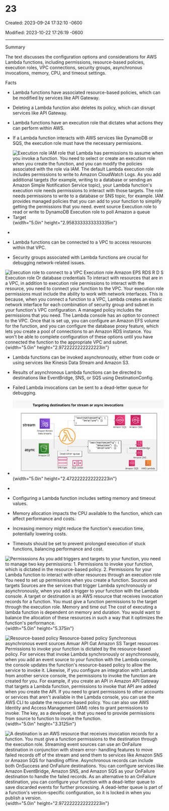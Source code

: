 # 23

Created: 2023-09-24 17:32:10 -0600

Modified: 2023-10-22 17:26:19 -0600

---

Summary

The text discusses the configuration options and considerations for AWS Lambda functions, including permissions, resource-based policies, execution roles, VPC connections, security groups, asynchronous invocations, memory, CPU, and timeout settings.

Facts

- Lambda functions have associated resource-based policies, which can be modified by services like API Gateway.
- Deleting a Lambda function also deletes its policy, which can disrupt services like API Gateway.
- Lambda functions have an execution role that dictates what actions they can perform within AWS.
- If a Lambda function interacts with AWS services like DynamoDB or SQS, the execution role must have the necessary permissions.
- ![Execution role IAM role that Lambda has permissions to assume when you invoke a function. You need to select or create an execution role when you create the function, and you can modify the policies associated with the role via IAM. The default Lambda execution role includes permissions to write to Amazon CloudWatch Logs. As you add additional targets (for example, writing to a database or sending an Amazon Simple Notification Service topic), your Lambda function's execution role needs permissions to interact with those targets. The role needs permissions to write to a database or SNS topic, for example. IAM provides managed policies that you can add to your function to simplify getting the permissions that you need. event source Execution role to read or write to DynamoDB Execution role to poll Amazon a queue Target ](../../../media/AWS-Developing-Serverless-Solutions-on-AWS-Module-7---Lambda-23-image1.png){width="5.0in" height="2.9583333333333335in"}
- 



- Lambda functions can be connected to a VPC to access resources within that VPC.
- Security groups associated with Lambda functions are crucial for debugging network-related issues.



![Execution role to connect to a VPC Execution role Amazon EPS RDS R D S Execution role Or database credentials To interact with resources that are in a VPC, in addition to execution role permissions to interact with the resource, you need to connect your function to the VPC. Your execution role permissions must include the ability to work with network interfaces. This is because, when you connect a function to a VPC, Lambda creates an elastic network interface for each combination of security group and subnet in your function's VPC configuration. A managed policy includes the permissions that you need. The Lambda console has an option to connect to the VPC. Once that is set up, you can configure an Amazon EFS volume for the function, and you can configure the database proxy feature, which lets you create a pool of connections to an Amazon RDS instance. You won't be able to complete configuration of these options until you have connected the function to the appropriate VPC and subnet. ](../../../media/AWS-Developing-Serverless-Solutions-on-AWS-Module-7---Lambda-23-image2.png){width="5.0in" height="2.9722222222222223in"}





- Lambda functions can be invoked asynchronously, either from code or using services like Kinesis Data Stream and Amazon S3.
- Results of asynchronous Lambda functions can be directed to destinations like EventBridge, SNS, or SQS using DestinationConfig.
- Failed Lambda invocations can be sent to a dead-letter queue for debugging.
- ![Targeting destinations for stream or async invocations "Desti nati onconfig " : "0nFai1ure' stream Amazon Kinesis Data Streams async Amazon SQS "Desti nati onconfn g "0nSuccess "0nFai lure Dead-letter queue Amazon SNS Amazon EventBridge Amazon SNS Amazon S; SNS topic SQS queue Amazon SQS AWS Lambda ](../../../media/AWS-Developing-Serverless-Solutions-on-AWS-Module-7---Lambda-23-image3.png){width="5.0in" height="2.4722222222222223in"}
- 



- Configuring a Lambda function includes setting memory and timeout values.
- Memory allocation impacts the CPU available to the function, which can affect performance and costs.
- Increasing memory might reduce the function's execution time, potentially lowering costs.
- Timeouts should be set to prevent prolonged execution of stuck functions, balancing performance and cost.







![Permisssions As you add triggers and targets to your function, you need to manage two key permissions: 1. Permissions to invoke your function, which is dictated in the resource-based policy. 2. Permissions for your Lambda function to interact with other resources through an execution role You need to set up permissions when you create a function. Sources and targets Sources are the services that trigger Lambda synchronously or asynchronously, when you add a trigger to your function with the Lambda console. A target or destination is an AWS resource that receives invocation records for a function. You must give a function permissions to the target through the execution role. Memory and time out The cost of executing a lambda function is dependent on memory and duration. You would want to balance the allocation of these resources in such a way that it optimizes the function's performance. ](../../../media/AWS-Developing-Serverless-Solutions-on-AWS-Module-7---Lambda-23-image4.png){width="5.0in" height="5.375in"}







![Resource-based policy Resource-based policy Synchronous asynchronous event sources Amuar API Gat Amazon SS Target resources Permissions to invoke your function is dictated by the resource-based policy. For services that invoke Lambda synchronously or asynchronously, when you add an event source to your function with the Lambda console, the console updates the function's resource-based policy to allow the service to invoke it. Likewise, if you configure an integration with Lambda from another service console, the permissions to invoke the function are created for you. For example, if you create an API in Amazon API Gateway that targets a Lambda function, permissions to invoke that API are added when you create the API. If you need to grant permissions to other accounts or services that aren't available in the Lambda console, you can use the AWS CLI to update the resource-based policy. You can also use AWS Identity and Access Management (IAM) roles to grant permissions to invoke. The key, as a developer, is that you need to provide permissions from source to function to invoke the function. ](../../../media/AWS-Developing-Serverless-Solutions-on-AWS-Module-7---Lambda-23-image5.png){width="5.0in" height="3.3125in"}





























![A destination is an AWS resource that receives invocation records for a function. You must give a function permissions to the destination through the execution role. Streaming event sources can use an OnFailure destination in conjunction with stream error- handling features to move failed records off of the stream and send them to services like Amazon SNS or Amazon SQS for handling offline. Asynchronous records can include both OnSuccess and OnFailure destinations. You can configure services like Amazon EventBridge, Amazon SNS, and Amazon SQS as your OnFailure destination to handle the failed records. As an alternative to an OnFailure destination, you can configure your function with a dead-letter queue to save discarded events for further processing. A dead-letter queue is part of a function's version-specific configuration, so it is locked in when you publish a version. ](../../../media/AWS-Developing-Serverless-Solutions-on-AWS-Module-7---Lambda-23-image6.png){width="5.0in" height="2.9722222222222223in"}






